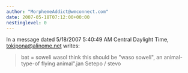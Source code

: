 ```yaml
---
author: "MorphemeAddict@wmconnect.com"
date: 2007-05-18T07:12:00+00:00
nestinglevel: 0
---
```

In a message dated 5/18/2007 5:40:49 AM Central Daylight Time, [tokipona@alinome.net](mailto://tokipona@alinome.net) writes:

> bat = soweli wasoI think this should be "waso soweli", an animal-type-of flying animal".jan Setepo / stevo